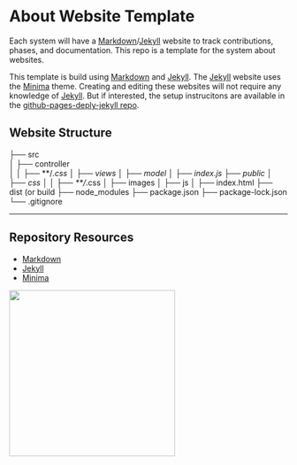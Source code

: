 # About Website Template

Each system will have a [Markdown](https://daringfireball.net/projects/markdown/)/[Jekyll](https://jekyllrb.com/) website to track contributions, phases, and documentation. This repo is a template for the system about websites. 

This template is build using [Markdown](https://daringfireball.net/projects/markdown/) and [Jekyll](https://jekyllrb.com/). The [Jekyll](https://jekyllrb.com/) website uses the [Minima](https://github.com/jekyll/minima) theme. Creating and editing these websites will not require any knowledge of [Jekyll](https://jekyllrb.com/). But if interested, the setup instrucitons are available in the [github-pages-deply-jekyll repo](https://github.com/codeadamca/github-pages-deploy-jekyll).

## Website Structure

├── src  
│   ├── controller  
│   │   ├── **/*.css
│   ├── views
│   ├── model
│   ├── index.js
├── public
│   ├── css
│   │   ├── **/*.css
│   ├── images
│   ├── js
│   ├── index.html
├── dist (or build
├── node_modules
├── package.json
├── package-lock.json 
└── .gitignore

***

## Repository Resources

* [Markdown](https://daringfireball.net/projects/markdown/)
* [Jekyll](https://jekyllrb.com/)
* [Minima](https://github.com/jekyll/minima)

<a href="https://brickmmo.com">
<img src="https://brickmmo.com/images/brickmmo-logo-horizontal.jpg" width="300">
</a>
